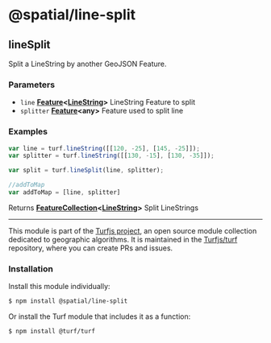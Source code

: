 # @spatial/line-split

<!-- Generated by documentation.js. Update this documentation by updating the source code. -->

## lineSplit

Split a LineString by another GeoJSON Feature.

### Parameters

-   `line` **[Feature][1]&lt;[LineString][2]>** LineString Feature to split
-   `splitter` **[Feature][1]&lt;any>** Feature used to split line

### Examples

```javascript
var line = turf.lineString([[120, -25], [145, -25]]);
var splitter = turf.lineString([[130, -15], [130, -35]]);

var split = turf.lineSplit(line, splitter);

//addToMap
var addToMap = [line, splitter]
```

Returns **[FeatureCollection][3]&lt;[LineString][2]>** Split LineStrings

[1]: https://tools.ietf.org/html/rfc7946#section-3.2

[2]: https://tools.ietf.org/html/rfc7946#section-3.1.4

[3]: https://tools.ietf.org/html/rfc7946#section-3.3

<!-- This file is automatically generated. Please don't edit it directly:
if you find an error, edit the source file (likely index.js), and re-run
./scripts/generate-readmes in the turf project. -->

---

This module is part of the [Turfjs project](http://turfjs.org/), an open source
module collection dedicated to geographic algorithms. It is maintained in the
[Turfjs/turf](https://github.com/Turfjs/turf) repository, where you can create
PRs and issues.

### Installation

Install this module individually:

```sh
$ npm install @spatial/line-split
```

Or install the Turf module that includes it as a function:

```sh
$ npm install @turf/turf
```
